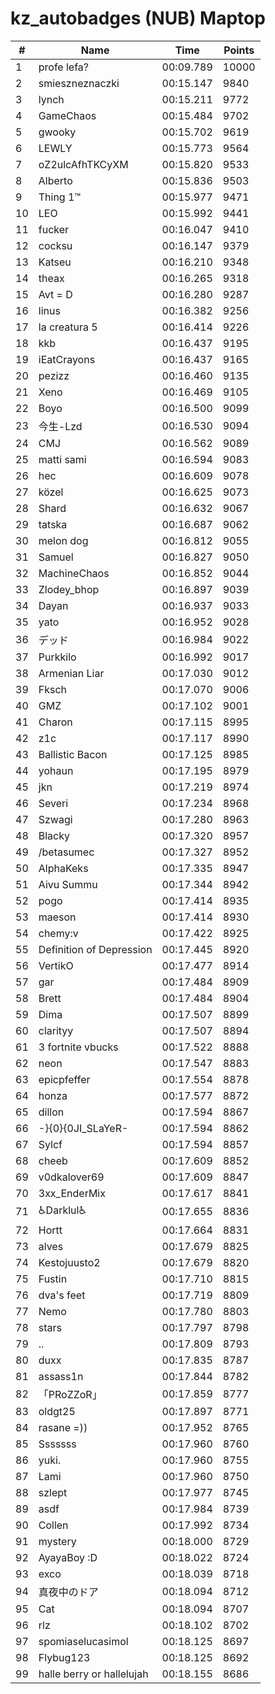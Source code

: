 # kz_autobadges (NUB) Maptop

|  # | Name | Time | Points |
|-------------- | -------------- | -------------- | -------------- | 
| 1 | profe lefa? | 00:09.789 | 10000 | 
| 2 | smieszneznaczki | 00:15.147 | 9840 | 
| 3 | lynch | 00:15.211 | 9772 | 
| 4 | GameChaos | 00:15.484 | 9702 | 
| 5 | gwooky | 00:15.702 | 9619 | 
| 6 | LEWLY | 00:15.773 | 9564 | 
| 7 | oZ2ulcAfhTKCyXM | 00:15.820 | 9533 | 
| 8 | Alberto | 00:15.836 | 9503 | 
| 9 | Thing 1™ | 00:15.977 | 9471 | 
| 10 | LEO | 00:15.992 | 9441 | 
| 11 | fucker | 00:16.047 | 9410 | 
| 12 | cocksu | 00:16.147 | 9379 | 
| 13 | Katseu | 00:16.210 | 9348 | 
| 14 | theax | 00:16.265 | 9318 | 
| 15 | Avt = D | 00:16.280 | 9287 | 
| 16 | linus | 00:16.382 | 9256 | 
| 17 | la creatura 5 | 00:16.414 | 9226 | 
| 18 | kkb | 00:16.437 | 9195 | 
| 19 | iEatCrayons | 00:16.437 | 9165 | 
| 20 | pezizz | 00:16.460 | 9135 | 
| 21 | Xeno | 00:16.469 | 9105 | 
| 22 | Boyo | 00:16.500 | 9099 | 
| 23 | 今生-Lzd | 00:16.530 | 9094 | 
| 24 | CMJ | 00:16.562 | 9089 | 
| 25 | matti sami | 00:16.594 | 9083 | 
| 26 | hec | 00:16.609 | 9078 | 
| 27 | közel | 00:16.625 | 9073 | 
| 28 | Shard | 00:16.632 | 9067 | 
| 29 | tatska | 00:16.687 | 9062 | 
| 30 | melon dog | 00:16.812 | 9055 | 
| 31 | Samuel | 00:16.827 | 9050 | 
| 32 | MachineChaos | 00:16.852 | 9044 | 
| 33 | Zlodey_bhop | 00:16.897 | 9039 | 
| 34 | Dayan | 00:16.937 | 9033 | 
| 35 | yato | 00:16.952 | 9028 | 
| 36 | デッド | 00:16.984 | 9022 | 
| 37 | Purkkilo | 00:16.992 | 9017 | 
| 38 | Armenian Liar | 00:17.030 | 9012 | 
| 39 | Fksch | 00:17.070 | 9006 | 
| 40 | GMZ | 00:17.102 | 9001 | 
| 41 | Charon | 00:17.115 | 8995 | 
| 42 | z1c | 00:17.117 | 8990 | 
| 43 | Ballistic Bacon | 00:17.125 | 8985 | 
| 44 | yohaun | 00:17.195 | 8979 | 
| 45 | jkn | 00:17.219 | 8974 | 
| 46 | Severi | 00:17.234 | 8968 | 
| 47 | Szwagi | 00:17.280 | 8963 | 
| 48 | Blacky | 00:17.320 | 8957 | 
| 49 | /betasumec | 00:17.327 | 8952 | 
| 50 | AlphaKeks | 00:17.335 | 8947 | 
| 51 | Aivu Summu | 00:17.344 | 8942 | 
| 52 | pogo | 00:17.414 | 8935 | 
| 53 | maeson | 00:17.414 | 8930 | 
| 54 | chemy:v | 00:17.422 | 8925 | 
| 55 | Definition of Depression | 00:17.445 | 8920 | 
| 56 | VertikO | 00:17.477 | 8914 | 
| 57 | gar | 00:17.484 | 8909 | 
| 58 | Brett | 00:17.484 | 8904 | 
| 59 | Dima | 00:17.507 | 8899 | 
| 60 | clarityy | 00:17.507 | 8894 | 
| 61 | 3 fortnite vbucks | 00:17.522 | 8888 | 
| 62 | neon | 00:17.547 | 8883 | 
| 63 | epicpfeffer | 00:17.554 | 8878 | 
| 64 | honza | 00:17.577 | 8872 | 
| 65 | dillon | 00:17.594 | 8867 | 
| 66 | -}{0}{0JI_SLaYeR- | 00:17.594 | 8862 | 
| 67 | Sylcf | 00:17.594 | 8857 | 
| 68 | cheeb | 00:17.609 | 8852 | 
| 69 | v0dkalover69 | 00:17.609 | 8847 | 
| 70 | 3xx_EnderMix | 00:17.617 | 8841 | 
| 71 | ♿Darklul♿ | 00:17.655 | 8836 | 
| 72 | Hortt | 00:17.664 | 8831 | 
| 73 | alves | 00:17.679 | 8825 | 
| 74 | Kestojuusto2 | 00:17.679 | 8820 | 
| 75 | Fustin | 00:17.710 | 8815 | 
| 76 | dva's feet | 00:17.719 | 8809 | 
| 77 | Nemo | 00:17.780 | 8803 | 
| 78 | stars | 00:17.797 | 8798 | 
| 79 | .. | 00:17.809 | 8793 | 
| 80 | duxx | 00:17.835 | 8787 | 
| 81 | assass1n | 00:17.844 | 8782 | 
| 82 | 「PRoZZoR」 | 00:17.859 | 8777 | 
| 83 | oldgt25 | 00:17.897 | 8771 | 
| 84 | rasane =)) | 00:17.952 | 8765 | 
| 85 | Sssssss | 00:17.960 | 8760 | 
| 86 | yuki. | 00:17.960 | 8755 | 
| 87 | Lami | 00:17.960 | 8750 | 
| 88 | szlept | 00:17.977 | 8745 | 
| 89 | asdf | 00:17.984 | 8739 | 
| 90 | Collen | 00:17.992 | 8734 | 
| 91 | mystery | 00:18.000 | 8729 | 
| 92 | AyayaBoy :D | 00:18.022 | 8724 | 
| 93 | exco | 00:18.039 | 8718 | 
| 94 | 真夜中のドア | 00:18.094 | 8712 | 
| 95 | Cat | 00:18.094 | 8707 | 
| 96 | rlz | 00:18.102 | 8702 | 
| 97 | spomiaselucasimol | 00:18.125 | 8697 | 
| 98 | Flybug123 | 00:18.125 | 8692 | 
| 99 | halle berry or hallelujah | 00:18.155 | 8686 | 

